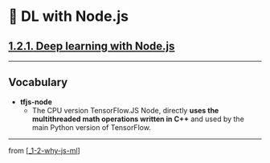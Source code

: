 # 🌱 DL with Node.js

## [**1.2.1.** Deep learning with Node.js](https://livebook.manning.com/book/deep-learning-with-javascript/chapter-1/125)

---

## **Vocabulary**

- <b>tfjs-node</b>
  - The CPU version TensorFlow.JS Node, directly **uses the multithreaded math operations written in C++** and used by the main Python version of TensorFlow.

<link rel="stylesheet" type="text/css" media="all" href="../../../assets/css/custom.css" />

---

from [[_1-2-why-js-ml]]

[//begin]: # "Autogenerated link references for markdown compatibility"
[_1-2-why-js-ml]: _1-2-why-js-ml.md "🌱 1.2. Why JS with ML?"
[//end]: # "Autogenerated link references"
